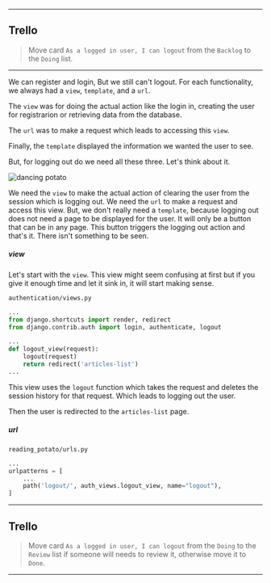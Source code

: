  ___
## Trello
> Move card `As a logged in user, I can logout` from the `Backlog` to the `Doing` list.
___


We can register and login, But we still can't logout. For each functionality, we always had a `view`, `template`, and a `url`. 

The `view` was for doing the actual action like the login in, creating the user for registrarion or retrieving data from the database. 

The `url` was to make a request which leads to accessing this `view`.

Finally, the `template` displayed the information we wanted the user to see.

But, for logging out do we need all these three. Let's think about it.

![dancing potato](https://media1.tenor.com/images/61497871ab091f01703a3f1a624fb3c4/tenor.gif?itemid=11684043)

We need the `view` to make the actual action of clearing the user from the session which is logging out.
We need the `url` to make a request and access this view.
But, we don't really need a `template`, because logging out does not need a page to be displayed for the user. It will only be a button that can be in any page. This button triggers the logging out action and that's it. There isn't something to be seen.

##### view
Let's start with the `view`. This view might seem confusing at first but if you give it enough time and let it sink in, it will start making sense.

`authentication/views.py`
```python
...
from django.shortcuts import render, redirect
from django.contrib.auth import login, authenticate, logout

...
def logout_view(request):
	logout(request)
	return redirect('articles-list')
...
```

This view uses the `logout` function which takes the request and deletes the session history for that request. Which leads to logging out the user.

Then the user is redirected to the `articles-list` page.

##### url
`reading_potato/urls.py`
```python
...
urlpatterns = [
    ...
    path('logout/', auth_views.logout_view, name="logout"),
]
```

___
## Trello
> Move card `As a logged in user, I can logout` from the `Doing` to the `Review` list if someone will needs to review it, otherwise move it to `Done`.
___